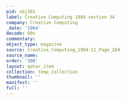 ```yaml
---
pid: obj301
label: Creative Computing 1984 section 34
company: Creative Computing
_date: '1984'
decade: 80s
commentary: 
object_type: magazine
source: Creative_Computing_1984-11_Page_284
source_name: 
order: '300'
layout: qatar_item
collection: temp_collection
thumbnail: ''
manifest: ''
full: ''
---
```

